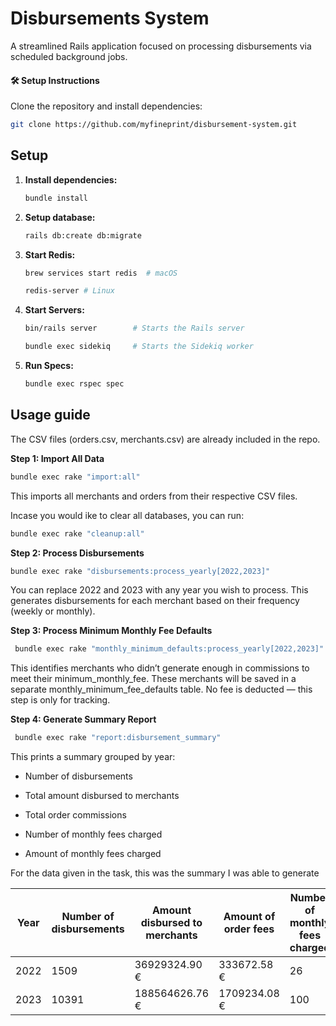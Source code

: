 # Disbursements System

A streamlined Rails application focused on processing disbursements via scheduled background jobs.

#### 🛠 Setup Instructions

Clone the repository and install dependencies:

```bash
git clone https://github.com/myfineprint/disbursement-system.git
```

## Setup

1. **Install dependencies:**

   ```bash
   bundle install
   ```

2. **Setup database:**

   ```bash
   rails db:create db:migrate
   ```

3. **Start Redis:**

   ```bash
   brew services start redis  # macOS

   redis-server # Linux
   ```

4. **Start Servers:**

   ```bash
   bin/rails server        # Starts the Rails server

   bundle exec sidekiq     # Starts the Sidekiq worker
   ```

5. **Run Specs:**

   ```bash
   bundle exec rspec spec
   ```

## Usage guide

The CSV files (orders.csv, merchants.csv) are already included in the repo.

**Step 1: Import All Data**

```bash
bundle exec rake "import:all"
```

This imports all merchants and orders from their respective CSV files.

Incase you would ike to clear all databases, you can run:

```bash
bundle exec rake "cleanup:all"
```

**Step 2: Process Disbursements**

```bash
bundle exec rake "disbursements:process_yearly[2022,2023]"
```

You can replace 2022 and 2023 with any year you wish to process. This generates disbursements for each merchant based on their frequency (weekly or monthly).

**Step 3: Process Minimum Monthly Fee Defaults**

```bash
 bundle exec rake "monthly_minimum_defaults:process_yearly[2022,2023]"
```

This identifies merchants who didn’t generate enough in commissions to meet their minimum_monthly_fee. These merchants will be saved in a separate monthly_minimum_fee_defaults table. No fee is deducted — this step is only for tracking.

**Step 4: Generate Summary Report**

```bash
 bundle exec rake "report:disbursement_summary"
```

This prints a summary grouped by year:

- Number of disbursements

- Total amount disbursed to merchants

- Total order commissions

- Number of monthly fees charged

- Amount of monthly fees charged

For the data given in the task, this was the summary I was able to generate

| Year | Number of disbursements | Amount disbursed to merchants | Amount of order fees | Number of monthly fees charged | Amount of monthly fees charged |
| ---- | ----------------------- | ----------------------------- | -------------------- | ------------------------------ | ------------------------------ |
| 2022 | 1509                    | 36929324.90 €                 | 333672.58 €          | 26                             | 489.30 €                       |
| 2023 | 10391                   | 188564626.76 €                | 1709234.08 €         | 100                            | 1679.19 €                      |
